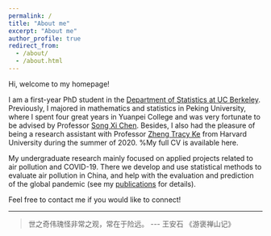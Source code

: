 ```yaml
---
permalink: /
title: "About me"
excerpt: "About me"
author_profile: true
redirect_from: 
  - /about/
  - /about.html
---
```



Hi, welcome to my homepage!

I am a first-year PhD student in the [Department of Statistics at UC Berkeley](https://statistics.berkeley.edu). Previously, I majored in mathematics and statistics in Peking University, where I spent four great years in Yuanpei College and was very fortunate to be advised by Professor [Song Xi Chen](https://www.songxichen.com). Besides, I also had the pleasure of being a research assistant with Professor [Zheng Tracy Ke](http://zke.fas.harvard.edu) from Harvard University during the summer of 2020. %My full CV is available here.

 My undergraduate research mainly focused on applied projects related to air pollution and COVID-19. There we develop and use statistical methods to evaluate air pollution in China, and help with the evaluation and prediction of the global pandemic (see my [publications](https://imyaxuan.github.io/publications/) for details). 

Feel free to contact me if you would like to connect!


-------


> 世之奇伟瑰怪非常之观，常在于险远。 --- 王安石 《游褒禅山记》


